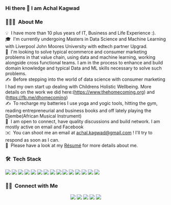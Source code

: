 ### Hi there 👋 I am Achal Kagwad

<!--
**achalkagwad/achalkagwad** is a ✨ _special_ ✨ repository because its `README.md` (this file) appears on your GitHub profile.

Here are some ideas to get you started:

- 🔭 I’m currently working on ...
- 🌱 I’m currently learning ...
- 👯 I’m looking to collaborate on ...
- 🤔 I’m looking for help with ...
- 💬 Ask me about ...
- 📫 How to reach me: ...
- 😄 Pronouns: ...
- ⚡ Fun fact: ...
-->

### 👨🏻‍💻 &nbsp;About Me

💡 &nbsp;I have more than 10 plus years of IT, Business and Life Experience :).\
🎓 &nbsp;I'm currently undergoing Masters in Data Science and Machine Learning with Liverpool John Moores University with edtech partner Upgrad.\
🌱 &nbsp;I'm looking to solve typical ecommerce and consumer marketing problems in that value chain, using data and machine learning, working alongside cross functional teams. I am in the process to enhance and build domain knowledge and typical Data and ML skills necessary to solve such problems. \
✍️ &nbsp;Before stepping into the world of data science with consumer marketing I had my own start up dealing with Childrens Holistic Wellbeing. More details on the work we did here:(https://www.thehomecoming.org) and (https://fb.me/dhomecoming) \
✍️ &nbsp;To recharge my batteries I use yoga and yogic tools, hitting the gym, reading entrepreneurial and business books and off lately playing the Djembe(African Musical Instrument) \
💬 &nbsp;I am open to connect, have quality discussions and build network. I am mostly active on email and Facebook\
✉️ &nbsp;You can shoot me an email at achal.kagwad@gmail.com ! I'll try to respond as soon as I can.\
📄 &nbsp;Please have a look at my [Résumé](https://www.thehomecoming.org) for more details about me.

### 🛠 &nbsp;Tech Stack
![](https://img.shields.io/badge/Code-Python-informational?style=flat&logo=python&logoColor=white&color=blueviolet)
![](https://img.shields.io/badge/Code-Numpy-informational?style=flat&logo=numpy&logoColor=white&color=blueviolet)
![](https://img.shields.io/badge/Code-Pandas-informational?style=flat&logo=pandas&logoColor=white&color=blueviolet) 
![](https://img.shields.io/badge/Code-scikit_learn-informational?style=flat&logo=scikit-learn&logoColor=white&color=blueviolet)
![](https://img.shields.io/badge/Code-tableau-informational?style=flat&logo=tableau&logoColor=white&color=blueviolet) 
![](https://img.shields.io/badge/Code-Amazon_AWS-informational?style=flat&logo=Amazon-AWS&logoColor=white&color=blueviolet)
![](https://img.shields.io/badge/Editor-Jupyter-informational?style=flat&logo=jupyter&logoColor=white&color=blueviolet)
![](https://img.shields.io/badge/Editor-Google_Colab-informational?style=flat&logo=google-colab&logoColor=white&color=blueviolet)
![](https://img.shields.io/badge/Code-Java-informational?style=flat&logo=java&logoColor=white&color=blueviolet)
![](https://img.shields.io/badge/Code-Android-informational?style=flat&logo=android&logoColor=white&color=blueviolet)
![](https://img.shields.io/badge/Editor-Android_Studio-informational?style=flat&logo=android-studio&logoColor=white&color=blueviolet)
![](https://img.shields.io/badge/Code-HTML-informational?style=flat&logo=HTML5&logoColor=white&color=blueviolet)
![](https://img.shields.io/badge/Tools-MySQL-informational?style=flat&logo=mysql&logoColor=white&color=blueviolet)
![](https://img.shields.io/badge/Editor-IntelliJ_IDEA-informational?style=flat&logo=intellij-idea&logoColor=white&color=blueviolet)
![](https://img.shields.io/badge/Editor-Eclipse-informational?style=flat&logo=eclipse-ide&logoColor=white&color=blueviolet)

<!-- ![CSS](https://img.shields.io/badge/-CSS-05122A?style=flat&logo=CSS3&logoColor=1572B6)&nbsp;
![Git](https://img.shields.io/badge/-Git-05122A?style=flat&logo=git)&nbsp;
![GitHub](https://img.shields.io/badge/-GitHub-05122A?style=flat&logo=github)&nbsp; -->

### 🤝🏻 &nbsp;Connect with Me

<p id="socialIcons" align="center">
    <a href="https://www.linkedin.com/in/achalkagwad/" alt="LinkedIn"> 
        <img src="https://img.shields.io/badge/-LinkedIn-0A66C2?style=flat-square&logo=linkedin" /></a>
    <a href="https://stackoverflow.com/users/5220750/achal-kagwad" alt="StackOverflow">
        <img src="https://img.shields.io/badge/-StackOverflow-F58025?style=flat-square&logo=stack-overflow&logoColor=white" /></a>
    <a href="mailto:achal.kagwad@gmail.com" alt="Gmail">
        <img src="https://img.shields.io/badge/-Gmail-EA4335?style=flat-square&logo=gmail&logoColor=white" /></a>
    <a href="https://www.facebook.com/achal.kagwad" alt="Facebook">
        <img src="https://img.shields.io/badge/-Facebook-1877F2?style=flat-square&logo=facebook&logoColor=white" /></a>
    <a href="https://www.instagram.com/achalkagwad/" alt="Instagram">
        <img src="https://img.shields.io/badge/-Instagram-E4405F?style=flat-square&logo=instagram&logoColor=white" /></a>  
</p>


